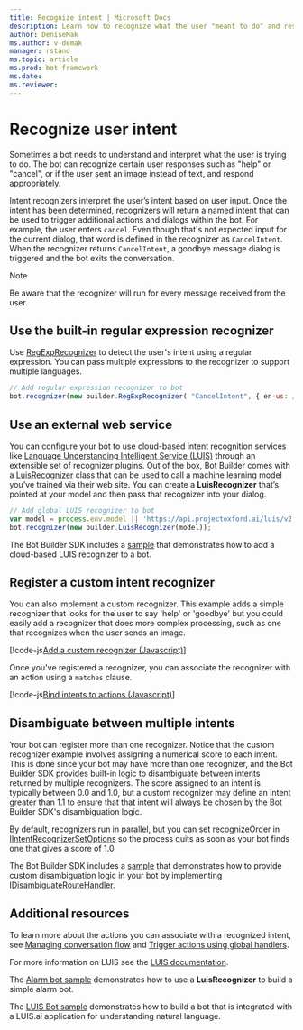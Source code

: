 ```yaml
---
title: Recognize intent | Microsoft Docs
description: Learn how to recognize what the user "meant to do" and respond appropriately to the user's intent using the Bot Builder SDK for Node.js.
author: DeniseMak
ms.author: v-demak
manager: rstand
ms.topic: article
ms.prod: bot-framework
ms.date: 
ms.reviewer: 
---
```


# Recognize user intent 

Sometimes a bot needs to understand and interpret what the user is trying to do. The bot can recognize certain user responses such as "help" or "cancel", or if the user sent an image instead of text, and respond appropriately. 

Intent recognizers interpret the user’s intent based on user input. Once the intent has been determined, recognizers will return a named intent that can be used to trigger additional actions and dialogs within the bot. For example, the user enters `cancel`. Even though that's not expected input for the current dialog, that word is defined in the recognizer as `CancelIntent`. When the recognizer returns `CancelIntent`, a goodbye message dialog is triggered and the bot exits the conversation.

> [!NOTE]
> Be aware that the recognizer will run for every message received from the user. 

## Use the built-in regular expression recognizer
Use [RegExpRecognizer][RegExpRecognizer] to detect the user's intent using a regular expression. You can pass multiple expressions to the recognizer to support multiple languages. 

``` javascript
// Add regular expression recognizer to bot
bot.recognizer(new builder.RegExpRecognizer( "CancelIntent", { en-us: /^(cancel|nevermind)/i, ja-jp: /^(キャンセル)/ }));
```

## Use an external web service
You can configure your bot to use cloud-based intent recognition services like [Language Understanding Intelligent Service (LUIS)][LUIS] through an extensible set of recognizer plugins. Out of the box, Bot Builder comes with a [LuisRecognizer][LuisRecognizer] class that can be used to call a machine learning model you’ve trained via their web site. You can create a **LuisRecognizer** that’s pointed at your model and then pass that recognizer into your dialog.

``` javascript
// Add global LUIS recognizer to bot
var model = process.env.model || 'https://api.projectoxford.ai/luis/v2.0/apps/c413b2ef-382c-45bd-8ff0-f76d60e2a821?subscription-key=6d0966209c6e4f6b835ce34492f3e6d9';
bot.recognizer(new builder.LuisRecognizer(model));
```

The Bot Builder SDK includes a [sample][LUISSample] that demonstrates how to add a cloud-based LUIS recognizer to a bot.


## Register a custom intent recognizer
You can also implement a custom recognizer. This example adds a simple recognizer that looks for the user to say 'help' or 'goodbye' but you could easily add a recognizer that does more complex processing, such as one that recognizes when the user sends an image. 


[!code-js[Add a custom recognizer (Javascript)](~/includes/code/node-howto-recognize-intent.js#addCustomRecognizer)]

Once you've registered a recognizer, you can associate the recognizer with an action using a `matches` clause.

[!code-js[Bind intents to actions (Javascript)](~/includes/code/node-howto-recognize-intent.js#bindIntentsToActions)]

## Disambiguate between multiple intents

Your bot can register more than one recognizer. Notice that the custom recognizer example involves assigning a numerical score to each intent. This is done since your bot may have more than one recognizer, and the Bot Builder SDK provides built-in logic to disambiguate between intents returned by multiple recognizers. The score assigned to an intent is typically between 0.0 and 1.0, but a custom recognizer may define an intent greater than 1.1 to ensure that that intent will always be chosen by the Bot Builder SDK's disambiguation logic. 

By default, recognizers run in parallel, but you can set recognizeOrder in [IIntentRecognizerSetOptions][IntentRecognizerSetOptions] so the process quits as soon as your bot finds one that gives a score of 1.0.

The Bot Builder SDK includes a [sample][DisambiguationSample] that demonstrates how to provide custom disambiguation logic in your bot by implementing [IDisambiguateRouteHandler][IDisambiguateRouteHandler].

## Additional resources

To learn more about the actions you can associate with a recognized intent, see [Managing conversation flow](~/nodejs/bot-builder-nodejs-manage-conversation-flow.md) and [Trigger actions using global handlers](~/nodejs/bot-builder-nodejs-global-handlers.md).

For more information on LUIS see the [LUIS documentation][LUISAzureDocs].

The [Alarm bot sample][LUISSample] demonstrates how to use a **LuisRecognizer** to build a simple alarm bot. 

The [LUIS Bot sample][LUISBotSample] demonstrates how to build a bot that is integrated with a LUIS.ai application for understanding natural language.


[LUIS]: https://www.luis.ai/

[LUISAzureDocs]: https://docs.microsoft.com/en-us/azure/cognitive-services/LUIS/Home

[IMessage]: http://docs.botframework.com/en-us/node/builder/chat-reference/interfaces/_botbuilder_d_.imessage

[IntentRecognizerSetOptions]: https://docs.botframework.com/en-us/node/builder/chat-reference/interfaces/_botbuilder_d_.iintentrecognizersetoptions.html

[LuisRecognizer]: https://docs.botframework.com/en-us/node/builder/chat-reference/classes/_botbuilder_d_.luisrecognizer

[LUISSample]: https://github.com/Microsoft/BotBuilder/blob/master/Node/examples/basics-naturalLanguage/app.js

[LUISConcepts]: https://docs.botframework.com/en-us/node/builder/guides/understanding-natural-language/

[DisambiguationSample]: https://github.com/Microsoft/BotBuilder/tree/master/Node/examples/feature-onDisambiguateRoute

[IDisambiguateRouteHandler]: https://docs.botframework.com/en-us/node/builder/chat-reference/interfaces/_botbuilder_d_.idisambiguateroutehandler.html

[RegExpRecognizer]: https://docs.botframework.com/en-us/node/builder/chat-reference/classes/_botbuilder_d_.regexprecognizer.html

[AlarmBot]: https://github.com/Microsoft/BotBuilder/blob/master/Node/examples/basics-naturalLanguage/app.js

[LUISBotSample]: https://github.com/Microsoft/BotBuilder-Samples/tree/master/Node/intelligence-LUIS